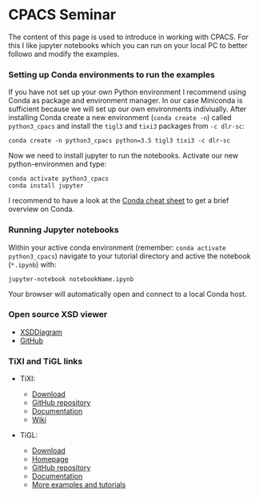 # CPACS Seminar

The content of this page is used to introduce in working with CPACS. For this I like jupyter notebooks which you can run on your local PC to better followo and modify the examples.

### Setting up Conda environments to run the examples

If you have not set up your own Python environment I recommend using Conda as package and environment manager. In our case Miniconda is sufficient because we will set up our own environments indiviually. After installing Conda create a new environment (`conda create -n`) called `python3_cpacs` and install the `tigl3` and `tixi3` packages from `-c dlr-sc`:

```
conda create -n python3_cpacs python=3.5 tigl3 tixi3 -c dlr-sc
```

Now we need to install jupyter to run the notebooks. Activate our new python-environmen and type:
```
conda activate python3_cpacs
conda install jupyter
```

I recommend to have a look at the [Conda cheat sheet](https://www.google.com/url?sa=t&rct=j&q=&esrc=s&source=web&cd=6&ved=2ahUKEwiritrFk43oAhW0QUEAHTi_CH0QFjAFegQIAhAB&url=https%3A%2F%2Fdocs.conda.io%2Fprojects%2Fconda%2Fen%2F4.6.0%2F_downloads%2F52a95608c49671267e40c689e0bc00ca%2Fconda-cheatsheet.pdf&usg=AOvVaw3uUYEqas7NMuAmCCWAx_yl) to get a brief overview on Conda.

### Running Jupyter notebooks
Within your active conda environment (remember: `conda activate python3_cpacs`) navigate to your tutorial directory and active the notebook (`*.ipynb`) with:
```
jupyter-notebook notebookName.ipynb
```
Your browser will automatically open and connect to a local Conda host. 

### Open source XSD viewer
- [XSDDiagram](http://regis.cosnier.free.fr/?page=XSDDiagram)
- [GitHub](https://github.com/dgis/xsddiagram)

### TiXI and TiGL links

- TiXI:
  - [Download](https://github.com/DLR-SC/tixi/wiki/Downloads)
  - [GitHub repository](https://github.com/DLR-SC/tixi)
  - [Documentation](http://tixi.sourceforge.net/Doc/index.html)
  - [Wiki](https://github.com/DLR-SC/tixi/wiki)
  
- TiGL:
  - [Download](https://github.com/DLR-SC/tigl/releases)
  - [Homepage](https://dlr-sc.github.io/tigl/)
  - [GitHub repository](https://github.com/DLR-SC/tigl/)
  - [Documentation](http://tigl.sourceforge.net/Doc/tigl_usage.html)
  - [More examples and tutorials](https://github.com/rainman110/tigl-workshop)
